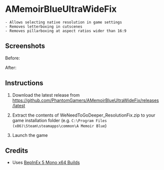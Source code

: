 # AMemoirBlueUltraWideFix

    - Allows selecting native resolution in game settings
    - Removes letterboxing in cutscenes
    - Removes pillarboxing at aspect ratios wider than 16:9

## Screenshots

Before:

After:

## Instructions

1. Download the latest release from <https://github.com/PhantomGamers/AMemoirBlueUltraWideFix/releases/latest>

2. Extract the contents of WeNeedToGoDeeper_ResolutionFix.zip to your game installation folder (e.g. `C:\Program Files (x86)\Steam\steamapps\common\A Memoir Blue`)

3. Launch the game

## Credits

- Uses [BepInEx 5 Mono x64 Builds](https://github.com/BepInEx/BepInEx)
